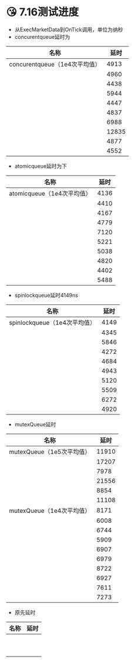 # 😘 7.16测试进度

* 从ExecMarketData到OnTick调用，单位为纳秒
* &#x20;concurentqueue延时为

| 名称                      | 延时    |
| ----------------------- | ----- |
| concurentqueue（1e4次平均值） | 4913  |
|                         | 4960  |
|                         | 4438  |
|                         | 5944  |
|                         | 4447  |
|                         | 4837  |
|                         | 6988  |
|                         | 12835 |
|                         | 4877  |
|                         | 4552  |

* atomicqueue延时为下

| 名称                   | 延时   |
| -------------------- | ---- |
| atomicqueue（1e4次平均值） | 4136 |
|                      | 4410 |
|                      | 4167 |
|                      | 4779 |
|                      | 7120 |
|                      | 5221 |
|                      | 5038 |
|                      | 4820 |
|                      | 4402 |
|                      | 5488 |

* spinlockqueue延时4149ns

| 名称                     | 延时   |
| ---------------------- | ---- |
| spinlockqueue（1e4次平均值） | 4149 |
|                        | 4345 |
|                        | 5846 |
|                        | 4272 |
|                        | 4684 |
|                        | 4943 |
|                        | 5120 |
|                        | 5509 |
|                        | 6272 |
|                        | 4920 |

* mutexQueue延时

| 名称                  | 延时    |
| ------------------- | ----- |
| mutexQueue（1e5次平均值） | 11910 |
|                     | 17207 |
|                     | 7978  |
|                     | 21556 |
|                     | 8854  |
|                     | 11108 |
| mutexQueue（1e4次平均值） | 8171  |
|                     | 6008  |
|                     | 6744  |
|                     | 5909  |
|                     | 6907  |
|                     | 6979  |
|                     | 8722  |
|                     | 6927  |
|                     | 7611  |
|                     | 7273  |

* 原先延时

| 名称 | 延时 |
| -- | -- |
|    |    |
|    |    |
|    |    |
|    |    |
|    |    |
|    |    |
|    |    |
|    |    |
|    |    |
|    |    |
